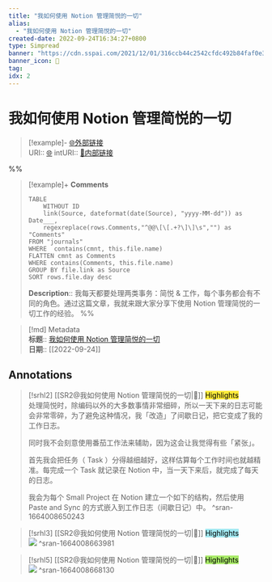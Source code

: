 ```yaml
---
title: "我如何使用 Notion 管理简悦的一切"
alias: 
  - "我如何使用 Notion 管理简悦的一切"
created-date: 2022-09-24T16:34:27+0800
type: Simpread
banner: "https://cdn.sspai.com/2021/12/01/316ccb44c2542cfdc492b84faf0e3085.png "
banner_icon: 🔖
tag: 
idx: 2
---
```


# 我如何使用 Notion 管理简悦的一切

> [!example]- [🌐外部链接](<https://sspai.com/post/70237>)    
> URI:: [🌐](<https://sspai.com/post/70237>) 
> intURI:: [🧷内部链接](<https://sspai.com/post/70237>)

%%
> [!example]+ **Comments**  
> ```dataview
> TABLE 
>     WITHOUT ID
>     link(Source, dateformat(date(Source), "yyyy-MM-dd")) as Date___, 
>     regexreplace(rows.Comments,"^@@\[\[.+?\]\]\s","") as "Comments"
> FROM "journals"
> WHERE  contains(cmnt, this.file.name)
> FLATTEN cmnt as Comments
> WHERE contains(Comments, this.file.name)
> GROUP BY file.link as Source
> SORT rows.file.day desc
> ```
>  **Description**:: 我每天都要处理两类事务：简悦 & 工作，每个事务都会有不同的角色。通过这篇文章，我就来跟大家分享下使用 Notion 管理简悦的一切工作的经验。
%%

> [!md] Metadata  
> **标题**:: [我如何使用 Notion 管理简悦的一切](https://sspai.com/post/70237)  
> **日期**:: [[2022-09-24]]  

## Annotations


> [!srhl2] [[SR2@我如何使用 Notion 管理简悦的一切|📄]] <mark style="background-color: #ffeb3b">Highlights</mark>   
> 处理简悦时，除编码以外的大多数事情非常细碎，所以一天下来的日志可能会非常零碎，为了避免这种情况，我「改造」了间歇日记，把它变成了我的工作日志。
> 
> 同时我不会刻意使用番茄工作法来辅助，因为这会让我觉得有些「紧张」。
> 
> 首先我会把任务（ Task ）分得越细越好，这样估算每个工作时间也就越精准。每完成一个 Task 就记录在 Notion 中，当一天下来后，就完成了每天的日志。
> 
> 我会为每个 Small Project 在 Notion 建立一个如下的结构，然后使用 Paste and Sync 的方式嵌入到工作日志（间歇日记）中。
> ^sran-1664008650243

> [!srhl3] [[SR2@我如何使用 Notion 管理简悦的一切|📄]] <mark style="background-color: #a2e9f2">Highlights</mark>   
> ![](https://cdn.sspai.com/2021/12/01/article/d6027cfdc15580892a6013d9af40ae95)
> ^sran-1664008663981

> [!srhl5] [[SR2@我如何使用 Notion 管理简悦的一切|📄]] <mark style="background-color: #a8ea68">Highlights</mark>   
> ![](https://cdn.sspai.com/2021/12/01/article/dcf998c9e173632ef816f7fae4165c9b)
> ^sran-1664008668130

